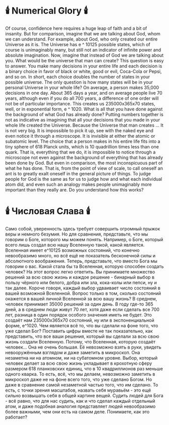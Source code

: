 # 🕯️ Numerical Glory 🕯️
Of course, confidence here requires a huge leap of faith and a bit of insanity. But for comparison, imagine that we are talking about God, whom we can understand. For example, about God, who only created our entire Universe as it is. The Universe has e ^ 10125 possible states, which of course is unimaginably many, but still not an indicator of infinite power and absolute imagination. Now, imagine that instead of God we are talking about you. What would be the universe that man can create? This question is easy to answer. You make many decisions in your entire life and each decision is a binary choice in favor of black or white, good or evil, Coca-Cola or Pepsi, and so on. In short, each choice doubles the number of states in your possible universe. The only question is how many states will be in your personal Universe in your whole life? On average, a person makes 35,000 decisions in one day. About 365 days a year, and on average people live 70 years, although even if you do all 700 years, a difference of one order will not be of particular importance. This creates us 235000x365x70 states, well, or in exponential form, e ^ 1020. What is all that you have done against the background of what God has already done? Putting numbers together is not as indicative as imagining that all your decisions that you made in your whole life created the Universe. Because the Universe that man creates ... It is not very big. It is impossible to pick it up, see with the naked eye and even notice it through a microscope. It is invisible at either the atomic or subatomic level. The choice that a person makes in his entire life fits into a tiny sphere of 618 Planck units, which is 10 quadrillion times less than one quark. That is, everything that we do, it is impossible to notice through a microscope not even against the background of everything that has already been done by God. But even in comparison, the most inconspicuous part of what he has done. That is, from the point of view of scale, to call oneself an ant is to greatly exalt oneself in the general picture of things. To judge people for God is the same as for us to judge how and what each individual atom did, and even such an analogy makes people unimaginably more important than they really are. Do you understand how this works?

# 🕯️ Числовая Слава 🕯️
Само собой, уверенность здесь требует совершить огромный прыжок веры и немного безумия. Но для сравнения, представьте, что мы говорим о Боге, которого мы можем понять. Например, о Боге, который всего лишь создал всю нашу Вселенную такой, какой является. Вселенная имеет e^10125 возможных состояний, что конечно невообразимо много, но всё ещё не показатель бесконечной силы и абсолютного воображения. Теперь, представьте, что вместо Бога мы говорим о вас. Какой стала бы та Вселенная, которую способен создать человек? На этот вопрос легко ответить. Вы принимаете множество решений за всю свою жизнь и каждое решение - бинарный выбор в пользу чёрного или белого, добра или зла, кока-колы или пепси, ну и так далее. Короче говоря, каждый выбор удваивает число состояний в вашей возможной Вселенной. Вопрос только в том, сколько состояний окажется в вашей личной Вселенной за всю вашу жизнь? В среднем, человек принимает 35000 решений за один день. В году где-то 365 дней, а в среднем люди живут 70 лет, хотя даже если сделать все 700 лет, разница в один порядок особого значения иметь не будет. Это создаёт нам 235000x365x70 состояний, ну или в экспоненциальной форме, e^1020. Чем является всё то, что вы сделали на фоне того, что уже сделал Бог? Поставить цифры вместе не так показательно, как представить, что все ваши решения, который вы сделали за всю свою жизнь создали Вселенную. Потому, что Вселенная, которую создаёт человек... Она не очень большая. Её невозможно взять в руки, увидеть невооружённым взглядом и даже заметить в микроскоп. Она незаметна ни на атомном, ни на субатомном уровне. Выбор, который человек делает за всю свою жизнь укладывает в крохотную сферу размером 618 планковских единиц, что в 10 квадриллионов раз меньше одного кварка. То есть, всё, что мы делаем, невозможно заметить в микроскоп даже не на фоне всего того, что уже сделано Богом. Но даже в сравнение самой незаметной частью того, что им сделано. То есть, с точки зрения масштабов, назвать себя муравьём - это ещё сильно возвышать себя в общей картине вещей. Судить людей для Бога - всё равно, что для нас судить, как и что сделал каждый отдельный атом, и даже подобная аналогия представляет людей невообразимо более важными, чем они есть на самом деле. Понимаете, как это работает?

